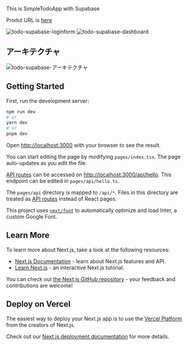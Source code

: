 This is SimpleTodoApp with Supabase

Produt URL is [here](https://simple-todo-supabase-3vew8gax7-taixnishi.vercel.app)

![todo-supabase-loginform](https://user-images.githubusercontent.com/66266385/215318425-01d6a8ac-5997-4c74-9552-72fd8b47b867.png)
![todo-supabase-dashboard](https://user-images.githubusercontent.com/66266385/215318415-9eead8c1-64c4-4cef-a24d-1e1cc51c7986.png)

## アーキテクチャ
![todo-supabase-アーキテクチャ](https://user-images.githubusercontent.com/66266385/215321939-29caa1a3-08b1-44ab-8f60-d5a545327666.jpg)

## Getting Started

First, run the development server:

```bash
npm run dev
# or
yarn dev
# or
pnpm dev
```

Open [http://localhost:3000](http://localhost:3000) with your browser to see the result.

You can start editing the page by modifying `pages/index.tsx`. The page auto-updates as you edit the file.

[API routes](https://nextjs.org/docs/api-routes/introduction) can be accessed on [http://localhost:3000/api/hello](http://localhost:3000/api/hello). This endpoint can be edited in `pages/api/hello.ts`.

The `pages/api` directory is mapped to `/api/*`. Files in this directory are treated as [API routes](https://nextjs.org/docs/api-routes/introduction) instead of React pages.

This project uses [`next/font`](https://nextjs.org/docs/basic-features/font-optimization) to automatically optimize and load Inter, a custom Google Font.

## Learn More

To learn more about Next.js, take a look at the following resources:

- [Next.js Documentation](https://nextjs.org/docs) - learn about Next.js features and API.
- [Learn Next.js](https://nextjs.org/learn) - an interactive Next.js tutorial.

You can check out [the Next.js GitHub repository](https://github.com/vercel/next.js/) - your feedback and contributions are welcome!

## Deploy on Vercel

The easiest way to deploy your Next.js app is to use the [Vercel Platform](https://vercel.com/new?utm_medium=default-template&filter=next.js&utm_source=create-next-app&utm_campaign=create-next-app-readme) from the creators of Next.js.

Check out our [Next.js deployment documentation](https://nextjs.org/docs/deployment) for more details.
